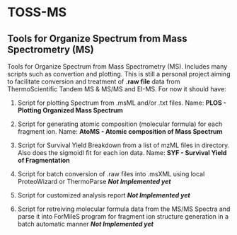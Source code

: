 # TOSS-MS
## Tools for Organize Spectrum from Mass Spectrometry (MS)

Tools for Organize Spectrum from Mass Spectrometry (MS). Includes many scripts such as convertion and plotting.
This is still a personal project aiming to facilitate conversion and treatment of **.raw file** data from ThermoScientific Tandem MS & MS/MS and EI-MS.
For now it should have:
1. Script for plotting Spectrum from .msML and/or .txt files. Name: **PLOS - Plotting Organized Mass Spectrum**
2. Script for generating atomic composition (molecular formula) for each fragment ion. Name: **AtoMS - Atomic composition of Mass Spectrum**
3. Script for Survival Yield Breakdown from a list of mzML files in directory. Also does the sigmoidl fit for each ion data. Name: **SYF - Survival Yield of Fragmentation**  


3. Script for batch conversion of .raw files into .msXML using local ProteoWizard or ThermoParse ***Not Implemented yet***
4. Script for customized analysis report ***Not Implemented yet***
5. Script for retreiving molecular formula data from the MS/MS Spectra and parse it into ForMileS program for fragment ion structure generation in a batch automatic manner ***Not Implemented yet***
